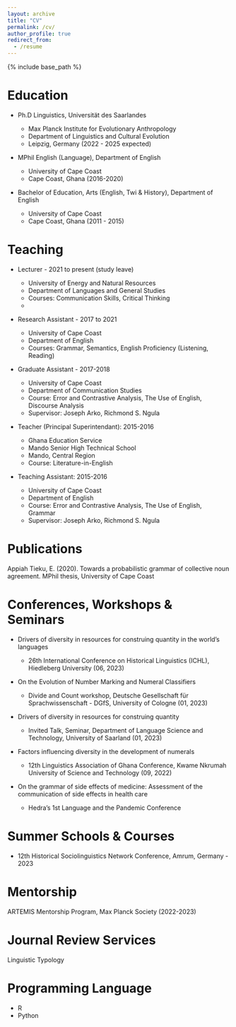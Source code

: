 ```yaml
---
layout: archive
title: "CV"
permalink: /cv/
author_profile: true
redirect_from:
  - /resume
---
```


{% include base_path %}

Education
======
* Ph.D Linguistics, Universität des Saarlandes
	* Max Planck Institute for Evolutionary Anthropology
	* Department of Linguistics and Cultural Evolution
	* Leipzig, Germany (2022 - 2025 expected)

* MPhil English (Language), Department of English
	* University of Cape Coast
 	* Cape Coast, Ghana (2016-2020)
 
* Bachelor of Education, Arts (English, Twi & History), Department of English
	* University of Cape Coast
	* Cape Coast, Ghana (2011 - 2015)

 

Teaching
======
   
* Lecturer - 2021 to present (study leave) 
  * University of Energy and Natural Resources
  * Department of Languages and General Studies
  * Courses: Communication Skills, Critical Thinking
  * 

* Research Assistant - 2017 to 2021
  * University of Cape Coast
  * Department of English
  * Courses: Grammar, Semantics, English Proficiency (Listening, Reading)
 

* Graduate Assistant - 2017-2018
  * University of Cape Coast
  * Department of Communication Studies
  * Course: Error and Contrastive Analysis, The Use of English, Discourse Analysis
  * Supervisor: Joseph Arko, Richmond S. Ngula
 
* Teacher (Principal Superintendant): 2015-2016
  * Ghana Education Service
  * Mando Senior High Technical School
  * Mando, Central Region
  * Course: Literature-in-English

* Teaching Assistant: 2015-2016
  * University of Cape Coast
  * Department of English
  * Course: Error and Contrastive Analysis, The Use of English, Grammar
  * Supervisor: Joseph Arko, Richmond S. Ngula
  

Publications
======

Appiah Tieku, E. (2020). Towards a probabilistic grammar of collective noun agreement. MPhil thesis, University of Cape Coast


Conferences, Workshops & Seminars
======

* Drivers of diversity in resources for construing quantity in the world’s languages
  * 26th International Conference on Historical Linguistics (ICHL), Hiedleberg University (06, 2023)

* On the Evolution of Number Marking and Numeral Classifiers
  * Divide and Count workshop, Deutsche Gesellschaft für Sprachwissenschaft - DGfS, University of Cologne (01, 2023)
		
* Drivers of diversity in resources for construing quantity
  * Invited Talk, Seminar, Department of Language Science and Technology, University of Saarland (01, 2023)

* Factors influencing diversity in the development of numerals
  * 12th Linguistics Association of Ghana Conference, Kwame Nkrumah University of Science and Technology (09, 2022)

* On the grammar of side effects of medicine: Assessment of the communication of side effects in health care
  * Hedra’s 1st Language and the Pandemic Conference


  
Summer Schools & Courses
======
* 12th Historical Sociolinguistics Network Conference, Amrum, Germany - 2023

  
Mentorship
======
ARTEMIS Mentorship Program, Max Planck Society (2022-2023)


Journal Review Services
======
Linguistic Typology

Programming Language
======
* R
* Python
